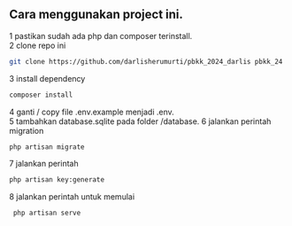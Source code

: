 ## Cara menggunakan project ini.     
1 pastikan sudah ada php dan composer terinstall.  
2 clone repo ini
```bash
git clone https://github.com/darlisherumurti/pbkk_2024_darlis pbkk_24
```
3 install dependency
```bash
composer install
```
4 ganti / copy file .env.example menjadi .env.   
5 tambahkan database.sqlite pada folder /database. 
6 jalankan perintah migration
```bash
php artisan migrate
```
7 jalankan perintah 
```bash
php artisan key:generate
```
8 jalankan perintah untuk memulai
```bash
 php artisan serve
``` 
